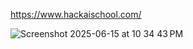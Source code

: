 
https://www.hackaischool.com/

![Screenshot 2025-06-15 at 10 34 43 PM](https://github.com/user-attachments/assets/36bee025-88ad-4a7d-b493-1f4f4eb4b292)
